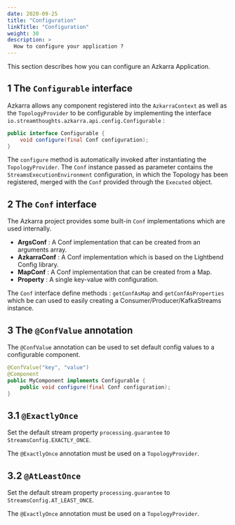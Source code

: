 ```yaml
---
date: 2020-09-25
title: "Configuration"
linkTitle: "Configuration"
weight: 30
description: >
  How to configure your application ?
---
```


This section describes how you can configure an Azkarra Application.

## 1 The `Configurable` interface

Azkarra allows any component registered into the `AzkarraContext` as well as the `TopologyProvider` to be configurable by implementing the interface `io.streamthoughts.azkarra.api.config.Configurable` : 

```java
public interface Configurable {
    void configure(final Conf configuration);
}
```

The `configure` method is automatically invoked after instantiating the `TopologyProvider`. 
The `Conf` instance passed as parameter contains the `StreamsExecutionEnvironment` configuration, in which the Topology has been registered, merged
with the `Conf` provided through the `Executed` object.

## 2 The `Conf` interface

The Azkarra project provides some built-in `Conf` implementations which are used internally.

* **ArgsConf** : A Conf implementation that can be created from an arguments array.
* **AzkarraConf** : A Conf implementation which is based on the Lightbend Config library.  
* **MapConf** : A Conf implementation that can be created from a Map.
* **Property** : A single key-value with configuration.

The `Conf` interface define methods : `getConfAsMap` and `getConfAsProperties` which be can used to easily creating a Consumer/Producer/KafkaStreams instance.

## 3 The `@ConfValue` annotation

The `@ConfValue` annotation can be used to set default config values to a configurable component.

```java
@ConfValue("key", "value")
@Component
public MyComponent implements Configurable {
    public void configure(final Conf configuration);
}
```

## 3.1 `@ExactlyOnce`

Set the default stream property `processing.guarantee` to ` StreamsConfig.EXACTLY_ONCE`.

The `@ExactlyOnce` annotation must be used on a `TopologyProvider`.

## 3.2 `@AtLeastOnce`

Set the default stream property `processing.guarantee` to ` StreamsConfig.AT_LEAST_ONCE`.

The `@ExactlyOnce` annotation must be used on a `TopologyProvider`.